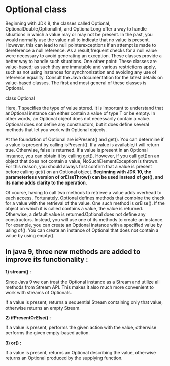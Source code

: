 # Optional class

Beginning with JDK 8, the classes called Optional, OptionalDouble,OptionalInt, and OptionalLong offer 
a way to handle situations in which a value may or may not be present. In the past, you would normally 
use the value null to indicate that no value is present. However, this can lead to null pointerexceptions 
if an attempt is made to dereference a null reference. As a result,frequent checks for a null value were 
necessary to avoid generating an exception. These classes provide a better way to handle such situations. 
One other point: These classes are value-based; as such they are immutable and various restrictions apply, 
such as not using instances for synchronization and avoiding any use of reference equality. 
Consult the Java documentation for the latest details on value-based classes.
The first and most general of these classes is Optional.

class Optional<T>

Here, T specifies the type of value stored. It is important to understand that anOptional instance can 
either contain a value of type T or be empty. In other words, an Optional object does not necessarily 
contain a value. Optional does not define any constructors, but it does define several methods that 
let you work with Optional objects.

At the foundation of Optional are isPresent() and get(). You can determine if a value is present by 
calling isPresent(). If a value is available,it will return true. Otherwise, false is returned. 
If a value is present in an Optional instance, you can obtain it by calling get(). However, 
if you call get()on an object that does not contain a value, NoSuchElementException is thrown.
For this reason, you should always first confirm that a value is present before calling get() on an 
Optional object. **Beginning with JDK 10, the parameterless version of orElseThrow() can be used instead 
of get(), and its name adds clarity to the operation.**

Of course, having to call two methods to retrieve a value adds overhead to each access. 
Fortunately, Optional defines methods that combine the check for a value with the retrieval of the value. 
One such method is orElse(). If the object on which it is called contains a value, the value is returned. 
Otherwise, a default value is returned.Optional does not define any constructors. Instead, you will use 
one of its methods to create an instance. For example, you can create an Optional instance with a 
specified value by using of(). You can create an instance of Optional that does not contain a 
value by using empty().

## In java 9, three new methods are added to improve its functionality :

**1) stream() :**

Since Java 9 we can treat the Optional instance as a Stream and utilize all methods from Stream API. 
This makes it also much more convenient to work with streams of Optionals.

If a value is present, returns a sequential Stream containing only that value, 
otherwise returns an empty Stream.

**2) ifPresentOrElse() :**

If a value is present, performs the given action with the value, 
otherwise performs the given empty-based action.

**3) or() :**

If a value is present, returns an Optional describing the value, otherwise returns an Optional 
produced by the supplying function.
